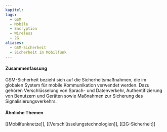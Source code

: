```yaml
---
kapitel: 
tags:
  - GSM
  - Mobile
  - Encryption
  - Wireless
  - 2G
aliases:
  - GSM-Sicherheit
  - Sicherheit im Mobilfunk
---
```

#### Zusammenfassung

GSM-Sicherheit bezieht sich auf die Sicherheitsmaßnahmen, die im globalen System für mobile Kommunikation verwendet werden. Dazu gehören Verschlüsselung von Sprach- und Datenverkehr, Authentifizierung von Benutzern und Geräten sowie Maßnahmen zur Sicherung des Signalisierungsverkehrs.

#### Ähnliche Themen

[[Mobilfunknetze]], [[Verschlüsselungstechnologien]], [[2G-Sicherheit]]